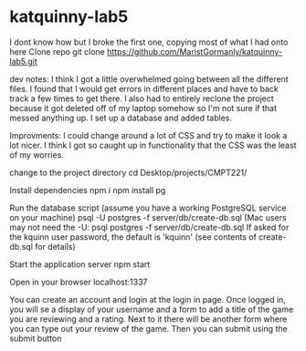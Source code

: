 # katquinny-lab5
I dont know how but I broke the first one, copying most of what I had onto here
Clone repo
git clone https://github.com/MaristGormanly/katquinny-lab5.git

dev notes:
I think I got a little overwhelmed going between all the different files. I found that I would get errors in different places and have to back track a few times to get there. I also had to entirely reclone the project because it got deleted off of my laptop somehow so I'm not sure if that messed anything up. I set up a database and added tables. 

Improvments:
I could change around a lot of CSS and try to make it look a lot nicer. I think I got so caught up in functionality that the CSS was the least of my worries.

change to the project directory
cd Desktop/projects/CMPT221/

Install dependencies
npm i
npm install pg

Run the database script (assume you have a working PostgreSQL service on your machine)
psql -U postgres -f server/db/create-db.sql (Mac users may not need the -U: psql postgres -f server/db/create-db.sql If asked for the kquinn user password, the default is 'kquinn' (see contents of create-db.sql for details)

Start the application server
npm start

Open in your browser
localhost:1337

You can create an account and login at the login in page. Once logged in, you will se a display of your username and a form to add a title of the game you are reviewing and a rating. Next to it there will be another form where you can type out your review of the game. Then you can submit using the submit button
